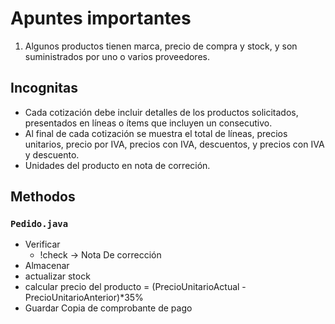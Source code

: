 # Apuntes importantes

1. Algunos productos tienen marca, precio de compra y stock, y son suministrados por uno o varios proveedores.

## Incognitas

- Cada cotización debe incluir detalles de los productos solicitados, presentados en líneas o ítems que incluyen un consecutivo.
- Al final de cada cotización se muestra el total de líneas, precios unitarios, precio por IVA, precios con IVA, descuentos, y precios con IVA y descuento.
- Unidades del producto en nota de correción.

## Methodos

### `Pedido.java`

- Verificar
  - !check -> Nota De corrección
- Almacenar
- actualizar stock
- calcular precio del producto = (PrecioUnitarioActual - PrecioUnitarioAnterior)*35%
- Guardar Copia de comprobante de pago